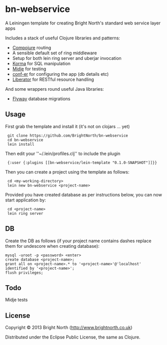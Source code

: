 # bn-webservice

A Leiningen template for creating Bright North's standard web service layer apps

Includes a stack of useful Clojure libraries and patterns:


 * [Compojure](https://github.com/weavejester/compojure) routing
 * A sensible default set of ring middleware
 * Setup for both lein ring server and uberjar invocation
 * [Korma](http://sqlkorma.com) for SQL manipulation
 * [Midje](http://github.com/marick/Midje) for testing
 * [conf-er](https://github.com/TouchType/conf-er) for configuring the app (db details etc)
 * [Liberator](http://clojure-liberator.github.io/liberator/) for RESTful resource handling

And some wrappers round useful Java libraries:

 * [Flyway](http://flywaydb.org/) database migrations


## Usage

First grab the template and install it (it's not on clojars ... yet)

```
 git clone https://github.com/BrightNorth/bn-webservice
 cd bn-webservice
 lein install
```

Then edit your ''~/.lein/profiles.clj'' to include the plugin

```
 {:user {:plugins [[bn-webservice/lein-template "0.1.0-SNAPSHOT"]]}}
```


Then you can create a project using the template as follows:
```
 cd <my-working-directory>
 lein new bn-webservice <project-name>
```

Provided you have created database as per instructions below, you can now start application by:
```
 cd <project-name>
 lein ring server
```

## DB

Create the DB as follows (if your project name contains dashes replace them for undescore when creating database):

```
mysql -uroot -p <password> <enter>
create database <project-name>;
grant all on <project-name>.* to '<project-name>'@'localhost' identified by '<project-name>';
flush privileges;
```

## Todo
Midje tests

## License

Copyright © 2013 Bright North (http://www.brightnorth.co.uk)

Distributed under the Eclipse Public License, the same as Clojure.
